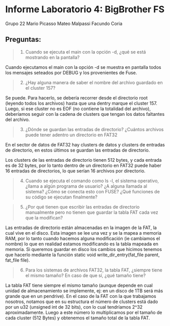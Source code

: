 # Informe Laboratorio 4: BigBrother FS

Grupo 22
Mario Picasso
Mateo Malpassi
Facundo Coria

## Preguntas:

>1. Cuando se ejecuta el main con la opción -d, ¿qué se está mostrando en la pantalla?

Cuando ejecutamos el main con la opción -d se muestra en pantalla todos los mensajes seteados por DEBUG y los provenientes de Fuse.

>2. ¿Hay alguna manera de saber el nombre del archivo guardado en el cluster 157?

Se puede. Para hacerlo, se debería recorrer desde el directorio root (leyendo todos los archivos) hasta que una dentry marque el cluster 157. Luego, si ese cluster no es EOF (no contiene la totalidad del archivo), deberíamos seguir con la cadena de clusters que tengan los datos faltantes del archivo.

>3. ¿Dónde se guardan las entradas de directorio? ¿Cuántos archivos puede tener adentro un directorio en FAT32

En el sector de datos de FAT32 hay clusters de datos y clusters de entradas de directorio, en estos últimos se guardan las entradas de directorio.

Los clusters de las entradas de directorio tienen 512 bytes, y cada entrada es de 32 bytes, por lo tanto dentro de un directorio en FAT32 puede haber 16 entradas de directorios, lo que serían 16 archivos por directorio.

>4. Cuando se ejecuta el comando como ls -l, el sistema operativo, ¿llama a algún programa de usuario? ¿A alguna llamada al sistema? ¿Cómo se conecta esto con FUSE? ¿Qué funciones de su código se ejecutan finalmente?



>5. ¿Por qué tienen que escribir las entradas de directorio manualmente pero no tienen que guardar la tabla FAT cada vez que la modifican?

Las entradas de directorio están almacenadas en la imagen de la FAT, la cual vive en el disco. Esta imagen se lee una vez y se la mapea a memoria RAM, por lo tanto cuando hacemos alguna modificación (ie cambiamos el nombre) lo que en realidad estamos modificando es la tabla mapeada en memoria. Si queremos guardar en disco los cambios que hicimos tenemos que hacerlo mediante la función 
static void write_dir_entry(fat_file parent, fat_file file).


>6. Para los sistemas de archivos FAT32, la tabla FAT, ¿siempre tiene el mismo tamaño? En caso de que sí, ¿qué tamaño tiene?

La tabla FAT tiene siempre el mismo tamaño (aunque depende en cual unidad de almacenamiento se implemente, ej: en un disco de 1TB será más grande que en un pendrive). En el caso de la FAT con la que trabajamos nosotros, notamos que en su estructura el número de clusters está dado por un u32 (unsigned int de 32 bits), con lo cual tendríamos 2^32 aproximadamente. Luego a este número lo multiplicamos por el tamaño de cada cluster (512 Bytes) y obtenemos el tamaño total de la tabla FAT.
